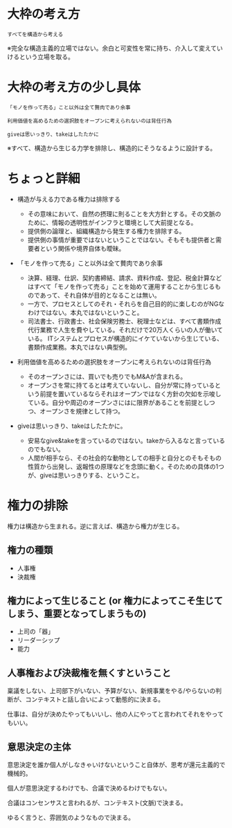 # 大枠の考え方

```
すべてを構造から考える
```

※完全な構造主義的立場ではない。余白と可変性を常に持ち、介入して変えていけるという立場を取る。


# 大枠の考え方の少し具体

```
「モノを作って売る」こと以外は全て贅肉であり余事
```

```
利用価値を高めるための選択肢をオープンに考えられないのは背任行為
```

```
giveは思いっきり、takeはしたたかに
```

※すべて、構造から生じる力学を排除し、構造的にそうなるように設計する。


# ちょっと詳細

- 構造が与える力である権力は排除する
  - その意味において、自然の摂理に則ることを大方針とする。その文脈のために、情報の透明性がインフラと環境として大前提となる。
  - 提供側の論理と、組織構造から発生する権力を排除する。
  - 提供側の事情が重要ではないということではない。そもそも提供者と需要者という関係や境界自体も曖昧。

- 「モノを作って売る」こと以外は全て贅肉であり余事
  - 決算、経理、仕訳、契約書締結、請求、資料作成、登記、税金計算などはすべて「モノを作って売る」ことを始めて運用することから生じるものであって、それ自体が目的となることは無い。
  - 一方で、プロセスとしてのそれ・それらを自己目的的に楽しむのがNGなわけではない。本丸ではないということ。
  - 司法書士、行政書士、社会保険労務士、税理士などは、すべて書類作成代行業務で人生を費やしている。それだけで20万人くらいの人が働いている。 ITシステムとプロセスが構造的にイケていないから生じている、書類作成業務。本丸ではない典型例。

- 利用価値を高めるための選択肢をオープンに考えられないのは背任行為
  - そのオープンさには、買いでも売りでもM&Aが含まれる。
  - オープンさを常に持てるとは考えていないし、自分が常に持っているという前提を置いているならそれはオープンではなく方針の欠如を示唆している。自分や周辺のオープンさにはに限界があることを前提としつつ、オープンさを規律として持つ。

- giveは思いっきり、takeはしたたかに。
  - 安易なgive&takeを言っているのではない。takeから入るなと言っているのでもない。
  - 人間が相手なら、その社会的な動物としての相手と自分とのそもそもの性質から出発し、返報性の原理などを念頭に動く。そのための具体の1つが、giveは思いっきりする、ということ。


# 権力の排除

権力は構造から生まれる。逆に言えば、構造から権力が生じる。

## 権力の種類

- 人事権
- 決裁権

## 権力によって生じること (or 権力によってこそ生じてしまう、重要となってしまうもの)

- 上司の「器」
- リーダーシップ
- 能力

## 人事権および決裁権を無くすということ

稟議をしない、上司部下がいない、予算がない、新規事業をやる/やらないの判断が、コンテキストと話し合いによって動態的に決まる。

仕事は、自分が決めたやってもいいし、他の人にやってと言われてそれをやってもいい。

## 意思決定の主体

意思決定を誰か個人がしなきゃいけないということ自体が、思考が還元主義的で機械的。

個人が意思決定するわけでも、合議で決めるわけでもない。

合議はコンセンサスと言われるが、コンテキスト(文脈)で決まる。

ゆるく言うと、雰囲気のようなもので決まる。
